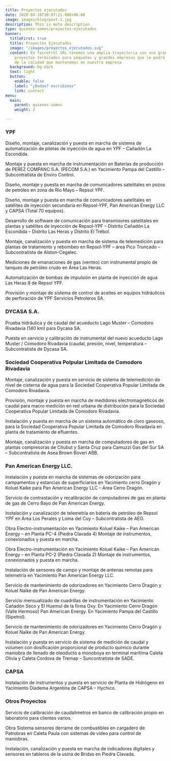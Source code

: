 ```yaml
---
title: Proyectos ejecutados
date: 2020-04-18T10:07:21.000+06:00
image: images/blog/post-1.jpg
description: This is meta description
type: quienes-somos/proyectos-ejecutados
banner:
  titleFirst: true
  title: Proyectos Ejecutados
  image: "/images/proyectos_ejecutados.svg"
  content: En Tecnotrol SRL tenemos una amplia trayectoria con una gran variedad de
    proyectos terminados para pequeñas y grandes empresas que le podrá dar una idea
    de la calidad que mantenemos en nuestra empresa
  background: bg-dark
  text: light
  button:
    enable: false
    label: "¿Dudas? escribinos"
    link: contact
menu:
  main:
    parent: quienes-somos
    weight: 2

---
```

### YPF

Diseño, montaje, canalización y puesta en marcha de sistema de automatización de piletas de inyección de agua en YPF – Cañadón La Escondida.

Montaje y puesta en marcha de instrumentación en Baterías de producción de PEREZ COMPANC S.A. (PECOM S.A.) en Yacimiento Pampa del Castillo – Subcontratista de Enviro Control.

Diseño, montaje y puesta en marcha de comunicadores satelitales en pozos de petróleo en zona de Río Mayo – Repsol YPF.

Diseño, montaje y puesta en marcha de comunicadores satelitales en satélites de inyección secundaria en Repsol-YPF, Pan American Energy LLC y CAPSA (Total 70 equipos).

Desarrollo de software de comunicación para transmisores satelitales en plantas y satélites de inyección de Repsol-YPF – Distrito Cañadón La Escondida – Distrito Las Heras y Distrito El Trébol.

Montaje, canalización y puesta en marcha de sistema de telemedición para plantas de tratamiento y rebombeo en Repsol-YPF – área Pico Truncado – Subcontratista de Alston-Cegelec.

Mediciones de emanaciones de gas (venteo) con instrumental propio de tanques de petróleo crudo en Área Las Heras.

Automatización de bombas de impulsión en planta de inyección de agua Las Heras 8 de Repsol YPF.

Provisión y montaje de sistema de control de aceites en equipos hidráulicos de perforación de YPF Servicios Petroleros SA.

### DYCASA S.A.

Prueba hidráulica y de caudal del acueducto Lago Muster – Comodoro Rivadavia (140 km) para Dycasa SA.

Puesta en servicio y calibración de instrumental del nuevo acueducto Lago Muster / Comodoro Rivadavia (caudal, presión, nivel, temperatura – Subcontratista de Dycasa SA.


### Sociedad Cooperativa Polpular Limitada de Comodoro Rivadavia

Montaje, canalización y puesta en servicio de sistema de telemedición de nivel de cisterna de agua para la Sociedad Cooperativa Popular Limitada de Comodoro Rivadavia.

Provisión, montaje y puesta en marcha de medidores electromagnéticos de caudal para macro medición en red urbana de distribución para la Sociedad Cooperativa Popular Limitada de Comodoro Rivadavia.

Instalación y puesta en marcha de un sistema automático de cloro gaseoso, para la Sociedad Cooperativa Popular Limitada de Comodoro Rivadavia en planta de tratamiento de efluentes.

Montaje, canalización y puesta en marcha de computadores de gas en plantas compresoras de Chubut y Santa Cruz para Camuzzi Gas del Sur SA – Subcontratista de Asea Brown Boveri ABB.

### Pan American Energy LLC.

Instalación y puesta en marcha de sistemas de odorización para campamentos y estancias de superficiarios en Yacimiento cerro Dragón y Koluel Kaike para Pan American Energy LLC – Área Cerro Dragón.

Servicio de contrastación y recalibración de computadores de gas en planta de gas de Cerro Bayo de Pan 
American Energy.

Instalación y canalización de telemetría en batería de petróleo de Repsol YPF en Área Los Perales y Loma del Cuy – Subcontratista de AEG.

Obra Electro-instrumentación en Yacimiento Koluel Kaike – Pan American Energy – en Planta PC-4 (Piedra Clavada 4) Montaje de instrumentos, conexionados y puesta en marcha.

Obra Electro-instrumentación en Yacimiento Koluel Kaike – Pan American Energy – en Planta PC-2 (Piedra Clavada 2) Montaje de instrumentos, conexionados y puesta en marcha.

Instalación de sensores de campo y montaje de antenas remotas para telemetría en Yacimiento Pan American Energy LLC.

Servicio de mantenimiento de odorizadores en Yacimiento Cerro Dragón y Koluel Naike de Pan American Energy.

Servicio mensualizado de cuadrillas de instrumentación en Yacimiento Cañadón Seco y El Huemul de la firma Oxy. En Yacimiento Cerro Dragón (Valle Hermoso) Pan American Energy. En Yacimiento Pampa del Castillo (Sipetrol).

Servicio de mantenimiento de odorizadores en Yacimiento Cerro Dragón y Koluel Naike de Pan American Energy.

Instalación y puesta en servicio de sistema de medición de caudal y volumen con dosificación proporcional de producto químico durante maniobra de llenado de oleoducto a monoboya en terminal marítima Caleta Olivia y Caleta Cordova de Tremap – Suncontratista de SADE.

### CAPSA

Instalación de instrumentos y puesta en servicio de Planta de Hidrógeno en Yacimiento Diadema Argentina de CAPSA – Hychico.

 
### Otros Proyectos

Servicio de calibración de caudalimetros en banco de calibración propio en laboratorio para clientes varios.

Obra Sistema sensores derrame de combustibles en cargadero de Patrobras en Caleta Paula con sistemas de video para control de maniobras.

Instalación, canalización y puesta en marcha de indicadores digitales y sensores en tableros de la usina de Bridas en Piedra Clavada.